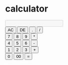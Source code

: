 # calculator
<!DOCTYPE html>
<html lang="en">
<head>
    <meta charset="UTF-8">
    <meta http-equiv="X-UA-Compatible" content="IE=edge">
    <meta name="viewport" content="width=device-width, initial-scale=1.0">
    <title>Calculator</title>
    <link rel="stylesheet" href="style.css">
    <script src="script.js" defer></script>
</head>
<body>
    <div id="calculator">
        <div class="calculator-grid">
        <div class="output">
        <div data-previous-operand class="previous-operand"></div>
            <div data-current-operand class="current-operand"></div>
        </div>
        <input type="text" id="display" disabled/>
        <br>
        <button data-all-clear id="ac" class="operator">AC</button>
        <button data-delete id="de" class="operator">DE</button>
        <button data-operation id="." class="operator">.</button>
        <button data-operation id="/" class="operator">/</button>
        <br>
        <button data-number id="7" >7</button>
        <button  data-number id="8" >8</button>
        <button data-number id="9" >9</button>
        <button data-operation id="*" class="operator">*</button>
        <br>
        <button data-number id="4" >4</button>
        <button data-number id="5" >5</button>
        <button  data-numberid="6" >6</button>
        <button data-operation id="-" class="operator">-</button>
        <br>
        <button data-number id="1" >1</button>
        <button  data-number id="2" >2</button>
        <button  data-number   id="3" >3</button>
        <button data-number data-operation id="+" class="operator">+</button>
        <br>
        <button id="0" >0</button>
        <button id="00" >00</button>
        <button data-equals id="=" class="equal">=</button>
    </div>
</div>
</body>
</html>
